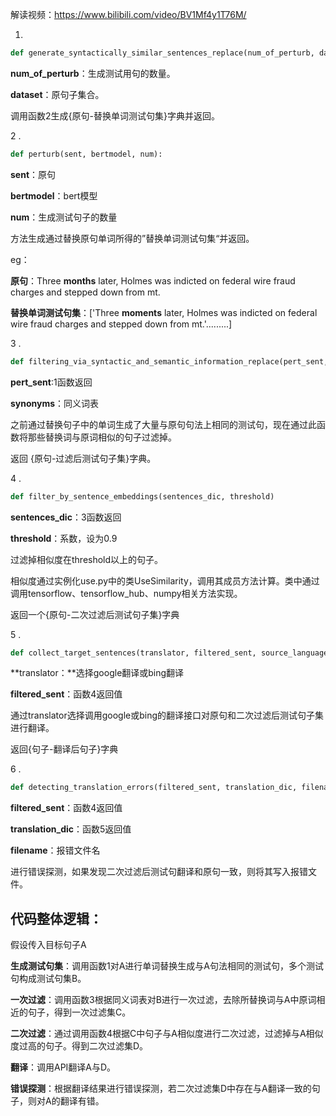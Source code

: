 解读视频：https://www.bilibili.com/video/BV1Mf4y1T76M/

1.

```python
def generate_syntactically_similar_sentences_replace(num_of_perturb, dataset)
```

**num_of_perturb**：生成测试用句的数量。

**dataset**：原句子集合。

调用函数2生成{原句-替换单词测试句集}字典并返回。



2 .

```python
def perturb(sent, bertmodel, num):
```

**sent**：原句

**bertmodel**：bert模型

**num**：生成测试句子的数量

方法生成通过替换原句单词所得的”替换单词测试句集“并返回。

eg：

**原句**：Three **months** later, Holmes was indicted on federal wire fraud charges and stepped down from mt.

**替换单词测试句集**：['Three **moments** later, Holmes was indicted on federal wire fraud charges and stepped down from mt.'.........]



3 .

```python
def filtering_via_syntactic_and_semantic_information_replace(pert_sent, synonyms)
```

**pert_sent**:1函数返回

**synonyms**：同义词表

之前通过替换句子中的单词生成了大量与原句句法上相同的测试句，现在通过此函数将那些替换词与原词相似的句子过滤掉。

返回	{原句-过滤后测试句子集}字典。



4 .

```python
def filter_by_sentence_embeddings(sentences_dic, threshold)
```

**sentences_dic**：3函数返回

**threshold**：系数，设为0.9

过滤掉相似度在threshold以上的句子。

相似度通过实例化use.py中的类UseSimilarity，调用其成员方法计算。类中通过调用tensorflow、tensorflow_hub、numpy相关方法实现。

返回一个{原句-二次过滤后测试句子集}字典



5 .

```python
def collect_target_sentences(translator, filtered_sent, source_language, target_language, api_key=None)
```

**translator：**选择google翻译或bing翻译

**filtered_sent**：函数4返回值

通过translator选择调用google或bing的翻译接口对原句和二次过滤后测试句子集进行翻译。

返回{句子-翻译后句子}字典



6 .

```python
def detecting_translation_errors(filtered_sent, translation_dic, filename):
```

**filtered_sent**：函数4返回值

**translation_dic**：函数5返回值

**filename**：报错文件名

进行错误探测，如果发现二次过滤后测试句翻译和原句一致，则将其写入报错文件。





## 代码整体逻辑：

假设传入目标句子A

**生成测试句集**：调用函数1对A进行单词替换生成与A句法相同的测试句，多个测试句构成测试句集B。

**一次过滤**：调用函数3根据同义词表对B进行一次过滤，去除所替换词与A中原词相近的句子，得到一次过滤集C。

**二次过滤**：通过调用函数4根据C中句子与A相似度进行二次过滤，过滤掉与A相似度过高的句子。得到二次过滤集D。

**翻译**：调用API翻译A与D。

**错误探测**：根据翻译结果进行错误探测，若二次过滤集D中存在与A翻译一致的句子，则对A的翻译有错。



